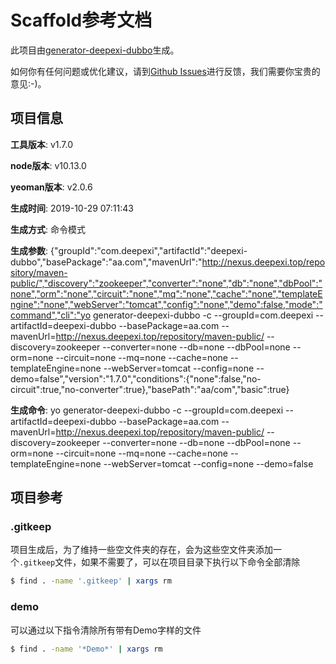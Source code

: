 # Scaffold参考文档

此项目由[generator-deepexi-dubbo](https://github.com/deepexi/generator-deepexi-dubbo)生成。

如何你有任何问题或优化建议，请到[Github Issues](https://github.com/deepexi/generator-deepexi-dubbo/issues)进行反馈，我们需要你宝贵的意见:-)。

## 项目信息

**工具版本**: v1.7.0

**node版本**: v10.13.0

**yeoman版本**: v2.0.6

**生成时间**: 2019-10-29 07:11:43

**生成方式**: 命令模式

**生成参数**: {"groupId":"com.deepexi","artifactId":"deepexi-dubbo","basePackage":"aa.com","mavenUrl":"http://nexus.deepexi.top/repository/maven-public/","discovery":"zookeeper","converter":"none","db":"none","dbPool":"none","orm":"none","circuit":"none","mq":"none","cache":"none","templateEngine":"none","webServer":"tomcat","config":"none","demo":false,"mode":"command","cli":"yo generator-deepexi-dubbo -c --groupId=com.deepexi --artifactId=deepexi-dubbo --basePackage=aa.com --mavenUrl=http://nexus.deepexi.top/repository/maven-public/ --discovery=zookeeper --converter=none --db=none --dbPool=none --orm=none --circuit=none --mq=none --cache=none --templateEngine=none --webServer=tomcat --config=none --demo=false","version":"1.7.0","conditions":{"none":false,"no-circuit":true,"no-converter":true},"basePath":"aa/com","basic":true}

**生成命令**: yo generator-deepexi-dubbo -c --groupId=com.deepexi --artifactId=deepexi-dubbo --basePackage=aa.com --mavenUrl=http://nexus.deepexi.top/repository/maven-public/ --discovery=zookeeper --converter=none --db=none --dbPool=none --orm=none --circuit=none --mq=none --cache=none --templateEngine=none --webServer=tomcat --config=none --demo=false

## 项目参考

### .gitkeep

项目生成后，为了维持一些空文件夹的存在，会为这些空文件夹添加一个`.gitkeep`文件，如果不需要了，可以在项目目录下执行以下命令全部清除

```bash
$ find . -name '.gitkeep' | xargs rm
```

### demo

可以通过以下指令清除所有带有Demo字样的文件

```bash
$ find . -name '*Demo*' | xargs rm
```
